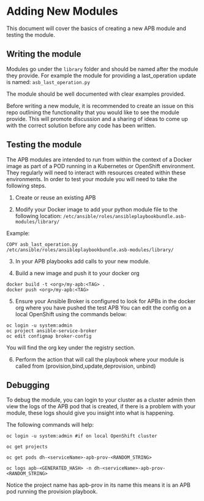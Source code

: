 # Adding New Modules

This document will cover the basics of creating a new APB module and testing the module.


## Writing the module

Modules go under the `library` folder and should be named after the module they provide. For example the module for providing a last_operation update is named: ```asb_last_operation.py```

The module should be well documented with clear examples provided.

Before writing a new module, it is recommended to create an issue on this repo outlining the functionality that you would like to see the module provide. This will promote discussion and a sharing of ideas to come up with the correct solution before any code has been written.

## Testing the module

The APB modules are intended to run from within the context of a Docker image as part of a POD running in a Kubernetes or OpenShift environment. They regularly will need to interact with resources created within these environments. In order to test your module you will need to take the following steps.

1) Create or reuse an existing APB

2) Modify your Docker image to add your python module file to the following location:
``` /etc/ansible/roles/ansibleplaybookbundle.asb-modules/library/ ```

Example:

``` 
COPY asb_last_operation.py /etc/ansible/roles/ansibleplaybookbundle.asb-modules/library/ 
```

3) In your APB playbooks add calls to your new module.

4) Build a new image and push it to your docker org

```
docker build -t <org>/my-apb:<TAG> .
docker push <org>/my-apb:<TAG>

```

5) Ensure your Ansible Broker is configured to look for APBs in the docker org where you have pushed the test APB
You can edit the config on a local OpenShift using the commands below:
```
oc login -u system:admin
oc project ansible-service-broker
oc edit configmap broker-config
```

You will find the org key under the registry section.

6) Perform the action that will call the playbook where your module is called from (provision,bind,update,deprovision, unbind)

## Debugging 

To debug the module, you can login to your cluster as a cluster admin then view the logs of the APB pod that is created, if there is a problem with your module, these logs should give you insight into what is happening.

The following commands will help:
```
oc login -u system:admin #if on local OpenShift cluster

oc get projects

oc get pods dh-<serviceName>-apb-prov-<RANDOM_STRING>

oc logs apb-<GENERATED_HASH> -n dh-<serviceName>-apb-prov-<RANDOM_STRING>
```

Notice the project name has apb-prov in its name this means it is an APB pod running the provision playbook.